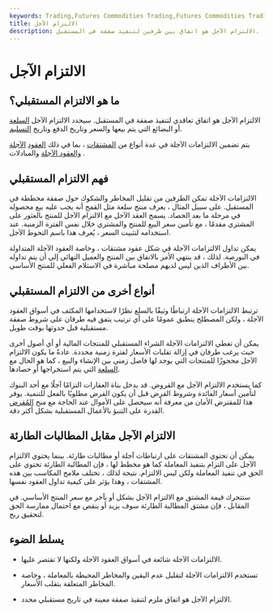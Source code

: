 ```yaml
---
keywords: Trading,Futures Commodities Trading,Futures Commodities Trading Strategy and Education,Futures and Commodities Trading,Strategy and Education
title: الالتزام الآجل
description: الالتزام الآجل هو اتفاق بين طرفين لتنفيذ صفقة في المستقبل.
---
```


# الالتزام الآجل
## ما هو الالتزام المستقبلي؟

الالتزام الآجل هو اتفاق تعاقدي لتنفيذ صفقة في المستقبل. سيحدد الالتزام الآجل [السلعة](/commodity) أو البضائع التي يتم بيعها والسعر وتاريخ الدفع وتاريخ [التسليم](/deliverydate).

يتم تضمين الالتزامات الآجلة في عدة أنواع من [المشتقات](/derivative) ، بما في ذلك [العقود](/forwardcontract) [الآجلة والعقود الآجلة](/futurescontract) والمبادلات .

## فهم الالتزام المستقبلي

الالتزامات الآجلة تمكن الطرفين من تقليل المخاطر والشكوك حول صفقة مخططة في المستقبل. على سبيل المثال ، يعرف منتج سلعة مثل القمح أنه يجب عليه بيع محصوله في مرحلة ما بعد الحصاد. يسمح العقد الآجل مع الالتزام الآجل للمنتج بالعثور على المشتري مقدمًا ، مع تأمين سعر البيع للمنتج والمشتري خلال نفس الفترة الزمنية. عند استخدامه لتثبيت السعر ، يُعرف هذا باسم التحوط الآجل.

يمكن تداول الالتزامات الآجلة في شكل عقود مشتقات ، وخاصة العقود الآجلة المتداولة في البورصة. لذلك ، قد ينتهي الأمر بالاتفاق بين المنتج والعميل النهائي إلى أن يتم تداوله بين الأطراف الذين ليس لديهم مصلحة مباشرة في الاستلام الفعلي للمنتج الأساسي.

## أنواع أخرى من الالتزام المستقبلي

ترتبط الالتزامات الآجلة ارتباطًا وثيقًا بالسلع نظرًا لاستخدامها المكثف في أسواق العقود الآجلة ، ولكن المصطلح ينطبق عمومًا على أي ترتيب يتفق فيه طرفان على شروط صفقة مستقبلية قبل حدوثها بوقت طويل.

يمكن أن تغطي الالتزامات الآجلة الشراء المستقبلي للمنتجات المالية أو أي أصول أخرى حيث يرغب طرفان في إزالة تقلبات الأسعار لفترة زمنية محددة. عادةً ما يكون الالتزام الآجل محجوزًا للمنتجات التي يوجد لها فاصل زمني بين الإنشاء والبيع ، كما هو الحال مع [السلعة](/commodity) التي يتم استخراجها أو حصادها.

كما يستخدم الالتزام الآجل مع القروض. قد يدخل بناة العقارات التزامًا آجلًا مع أحد البنوك لتأمين أسعار الفائدة وشروط القرض قبل أن يكون القرض مطلوبًا بالفعل للتنمية. يوفر هذا للمقترض الأمان من معرفة أنه سيحصل على الأموال عند الحاجة مع منح [المُقرض](/lender) القدرة على التنبؤ بالأعمال المستقبلية بشكل أكثر دقة.

## الالتزام الآجل مقابل المطالبات الطارئة

يمكن أن تحتوي المشتقات على ارتباطات آجلة أو مطالبات طارئة. بينما يحتوي الالتزام الآجل على التزام بتنفيذ المعاملة كما هو مخطط لها ، فإن المطالبة الطارئة تحتوي على الحق في تنفيذ المعاملة ولكن ليس الالتزام. نتيجة لذلك ، تختلف ملامح المكاسب بين هذه المشتقات ، وهذا يؤثر على كيفية تداول العقود نفسها.

ستتحرك قيمة المشتق مع الالتزام الآجل بشكل أو بآخر مع سعر المنتج الأساسي. في المقابل ، فإن مشتق المطالبة الطارئة سوف يزيد أو ينقص مع احتمال ممارسة الحق لتحقيق ربح.

## يسلط الضوء

- الالتزامات الآجلة شائعة في أسواق العقود الآجلة ولكنها لا تقتصر عليها.

- تستخدم الالتزامات الآجلة لتقليل عدم اليقين والمخاطر المحيطة بالمعاملة ، وخاصة المخاطر المتعلقة بتقلب الأسعار.

- الالتزام الآجل هو اتفاق ملزم لتنفيذ صفقة معينة في تاريخ مستقبلي محدد.

